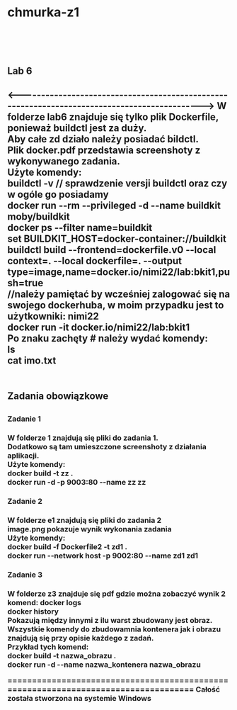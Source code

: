 <h1>chmurka-z1<h1>
  <br>
  <h2>Lab 6<h2>
  <--------------------------------------------------------------------------------------------->
  W folderze lab6 znajduje się tylko plik Dockerfile, ponieważ buildctl jest za duży. <br>
  Aby całe zd działo należy posiadać bildctl. <br>
  Plik docker.pdf przedstawia screenshoty z wykonywanego zadania.<br>
  Użyte komendy:<br>
  buildctl -v // sprawdzenie versji buildctl oraz czy w ogóle go posiadamy<br>
  docker run --rm --privileged -d --name buildkit moby/buildkit <br>
  docker ps --filter name=buildkit <br>
  set BUILDKIT_HOST=docker-container://buildkit  <br>
  buildctl build --frontend=dockerfile.v0 --local context=. --local dockerfile=. --output type=image,name=docker.io/nimi22/lab:bkit1,push=true <br>
    //należy pamiętać by wcześniej zalogować się na swojego dockerhuba, w moim przypadku jest to użytkowniki: nimi22 <br>
   docker run -it docker.io/nimi22/lab:bkit1 <br>
    Po znaku zachęty # należy wydać komendy: <br>
    ls <br>
    cat imo.txt<br>
    <br>
    <h2>Zadania obowiązkowe<h2>
     <h3>Zadanie 1<h3>
     W folderze 1 znajdują się pliki do zadania 1.<br>
     Dodatkowo są tam umieszczone screenshoty z działania aplikacji.<br>
     Użyte komendy: <br>
     docker build  -t zz . <br>
     docker run -d -p 9003:80 --name zz zz<br>
     <h3>Zadanie 2<h3>
     W folderze e1 znajdują się pliki do zadania 2<br>
     image.png pokazuje wynik wykonania zadania<br>       
     Użyte komendy: <br>
     docker build -f Dockerfile2 -t zd1 . <br>
     docker run --network host -p 9002:80 --name zd1 zd1<br>
     <h3>Zadanie 3<h3>
     W folderze z3 znajduje się pdf gdzie można zobaczyć wynik 2 komend:
     docker logs <id kontenera><br>
     docker history <nazwa kontenera><br>
     Pokazują między innymi z ilu warst zbudowany jest obraz.<br>
     Wszystkie komendy do zbudowamnia kontenera jak i obrazu znajdują się przy opisie każdego z zadań.<br>
     Przykład tych komend:<br>
     docker build -t nazwa_obrazu . <br>
     docker run -d --name nazwa_kontenera nazwa_obrazu <br>

 ===================================================================================
      Całość została stworzona na systemie Windows
        
        
    
  
  
  
